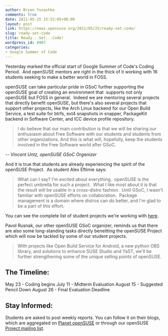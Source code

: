 ```yaml
---
author: Bryen Yunashko
comments: true
date: 2011-05-25 15:52:05+00:00
layout: post
link: https://news.opensuse.org/2011/05/25/ready-set-code/
slug: ready-set-code
title: Ready...Set...Code!
wordpress_id: 8907
categories:
- Google Summer of Code
---
```


Yesterday marked the official start of Google Summer of Code's Coding Period.  And openSUSE mentors are right in the thick of it working with 16 students seeking to make a better world in FOSS.

openSUSE can take particular pride in GSoC further supporting the openSUSE goal of creating an environment that  supports not only openSUSE but FOSS in general.  Indeed we are mentoring several projects that directly benefit openSUSE, but there's also several projects that support other projects, like the Arch Linux backend for our Open Build Service, a test suite for btrfs, ext4 snapshots in snapper, PackageKit backend in Software Center, and ICC device profile repository.<!-- more -->


<blockquote>I do believe that our main contribution is that we will be sharing our enthusiasm about Free Software with our students and students from other organizations. And this is what will, hopefully, keep the students involved in the Free Software world after GSoC.</blockquote>


_-- Vincent Untz, openSUSE GSoC Organizer_

And it is true that students are already experiencing the spirit of the openSUSE Project.  As student Alex Eftimie says:


<blockquote>What can I say? I'm excited about everything.  openSUSE is the perfect umbrella for such a project.  What I like most about it is that the result will be usable in a cross-distro fashion.  Until GSoC, I wasn't familiar with openSUSE efforts on collaboration.  Package management is a domain where distros can do better, and I'm glad to be a part of this effort.</blockquote>



You can see the complete list of student projects we're working with [here](http://lists.opensuse.org/opensuse-project/2011-04/msg00495.html).

Pavol Rusnak, our other openSUSE GSoC organizer, reminds us that there are also some long-standing tasks directly beneitting the openSUSE Project which will now be tackled by some of our student projects.


<blockquote>With projects like Open Build Service for Android, a new python OBS library, and solutions to enhance SUSE Studio and YaST, we'll be further strengthening some of the unique selling points of openSUSE.</blockquote>




## The Timeline:


May 23 - Coding begins
July 11 - Midterm Evaluation
August 15 - Suggested Pencil Down
August 26 - Final Evaluation Deadline


## Stay Informed:


Students are asked to post weekly reports. You can follow it on their blogs, which are aggregated on [Planet openSUSE](http://planet.opensuse.org/global/) or through our openSUSE [Project mailing list](mailto://opensuse-project+subscribe@opensuse.org).
